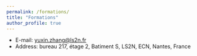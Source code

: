 ```yaml
---
permalink: /formations/
title: "Formations"
author_profile: true
---
```


* E-mail: yuxin.zhang@ls2n.fr
* Address: bureau 217, étage 2, Batiment S, LS2N, ECN, Nantes, France
